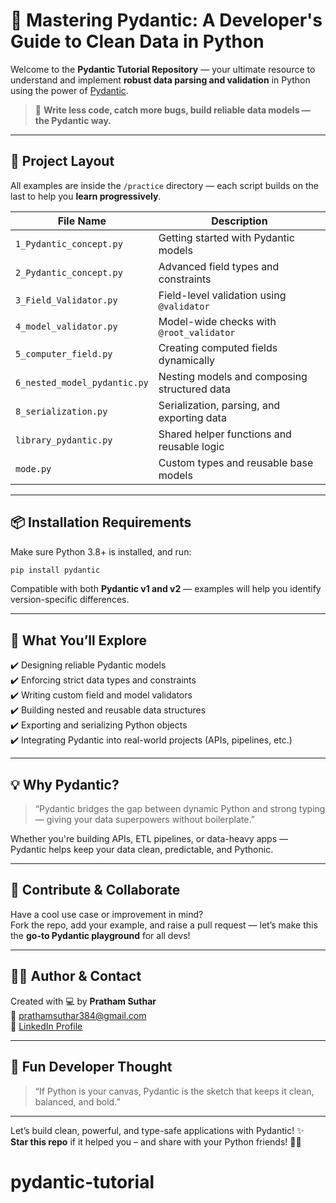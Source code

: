 
# 🧠 Mastering Pydantic: A Developer's Guide to Clean Data in Python

Welcome to the **Pydantic Tutorial Repository** — your ultimate resource to understand and implement **robust data parsing and validation** in Python using the power of [Pydantic](https://docs.pydantic.dev/).

> 🚀 **Write less code, catch more bugs, build reliable data models — the Pydantic way.**

---

## 📁 Project Layout

All examples are inside the `/practice` directory — each script builds on the last to help you **learn progressively**.

| File Name                       | Description                                           |
|--------------------------------|-------------------------------------------------------|
| `1_Pydantic_concept.py`        | Getting started with Pydantic models                 |
| `2_Pydantic_concept.py`        | Advanced field types and constraints                 |
| `3_Field_Validator.py`         | Field-level validation using `@validator`            |
| `4_model_validator.py`         | Model-wide checks with `@root_validator`             |
| `5_computer_field.py`          | Creating computed fields dynamically                 |
| `6_nested_model_pydantic.py`   | Nesting models and composing structured data         |
| `8_serialization.py`           | Serialization, parsing, and exporting data           |
| `library_pydantic.py`          | Shared helper functions and reusable logic           |
| `mode.py`                      | Custom types and reusable base models                |

---

## 📦 Installation Requirements

Make sure Python 3.8+ is installed, and run:

```bash
pip install pydantic
```

Compatible with both **Pydantic v1 and v2** — examples will help you identify version-specific differences.

---

## 🧩 What You’ll Explore

✔️ Designing reliable Pydantic models  
✔️ Enforcing strict data types and constraints  
✔️ Writing custom field and model validators  
✔️ Building nested and reusable data structures  
✔️ Exporting and serializing Python objects  
✔️ Integrating Pydantic into real-world projects (APIs, pipelines, etc.)

---

## 💡 Why Pydantic?

> “Pydantic bridges the gap between dynamic Python and strong typing — giving your data superpowers without boilerplate.”

Whether you're building APIs, ETL pipelines, or data-heavy apps — Pydantic helps keep your data clean, predictable, and Pythonic.

---

## 🤝 Contribute & Collaborate

Have a cool use case or improvement in mind?  
Fork the repo, add your example, and raise a pull request — let’s make this the **go-to Pydantic playground** for all devs!

---

## 👨‍💻 Author & Contact

Created with 💻 by **Pratham Suthar**  
📧 [prathamsuthar384@gmail.com](mailto:prathamsuthar384@gmail.com)  
🔗 [LinkedIn Profile](https://www.linkedin.com/in/prathamsuthar/)

---

## 🎉 Fun Developer Thought

> “If Python is your canvas, Pydantic is the sketch that keeps it clean, balanced, and bold.”

---

Let’s build clean, powerful, and type-safe applications with Pydantic! ✨  
**Star this repo** if it helped you – and share with your Python friends! 🐍💫
# pydantic-tutorial
